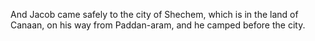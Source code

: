 And Jacob came safely to the city of Shechem, which is in the land of Canaan, on his way from Paddan-aram, and he camped before the city.
